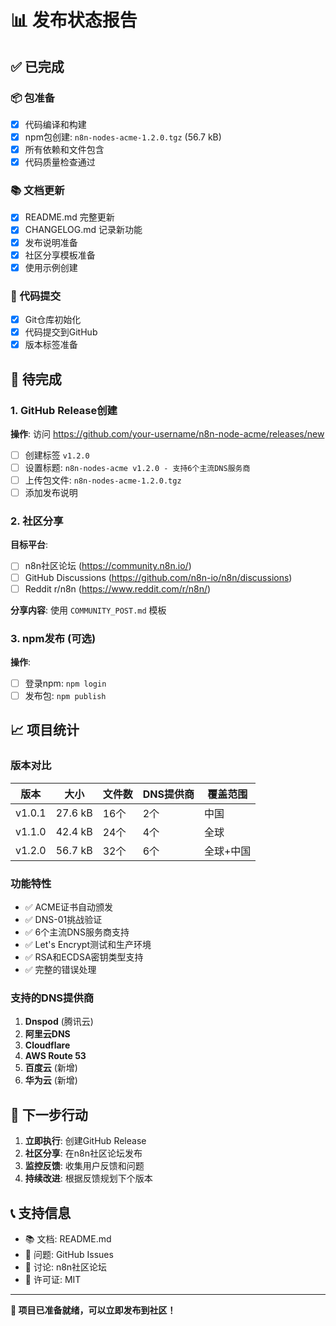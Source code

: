 # 📊 发布状态报告

## ✅ 已完成

### 📦 包准备
- [x] 代码编译和构建
- [x] npm包创建: `n8n-nodes-acme-1.2.0.tgz` (56.7 kB)
- [x] 所有依赖和文件包含
- [x] 代码质量检查通过

### 📚 文档更新
- [x] README.md 完整更新
- [x] CHANGELOG.md 记录新功能
- [x] 发布说明准备
- [x] 社区分享模板准备
- [x] 使用示例创建

### 🔧 代码提交
- [x] Git仓库初始化
- [x] 代码提交到GitHub
- [x] 版本标签准备

## 🚀 待完成

### 1. GitHub Release创建
**操作**: 访问 https://github.com/your-username/n8n-node-acme/releases/new
- [ ] 创建标签 `v1.2.0`
- [ ] 设置标题: `n8n-nodes-acme v1.2.0 - 支持6个主流DNS服务商`
- [ ] 上传包文件: `n8n-nodes-acme-1.2.0.tgz`
- [ ] 添加发布说明

### 2. 社区分享
**目标平台**:
- [ ] n8n社区论坛 (https://community.n8n.io/)
- [ ] GitHub Discussions (https://github.com/n8n-io/n8n/discussions)
- [ ] Reddit r/n8n (https://www.reddit.com/r/n8n/)

**分享内容**: 使用 `COMMUNITY_POST.md` 模板

### 3. npm发布 (可选)
**操作**:
- [ ] 登录npm: `npm login`
- [ ] 发布包: `npm publish`

## 📈 项目统计

### 版本对比
| 版本 | 大小 | 文件数 | DNS提供商 | 覆盖范围 |
|------|------|--------|-----------|----------|
| v1.0.1 | 27.6 kB | 16个 | 2个 | 中国 |
| v1.1.0 | 42.4 kB | 24个 | 4个 | 全球 |
| v1.2.0 | 56.7 kB | 32个 | 6个 | 全球+中国 |

### 功能特性
- ✅ ACME证书自动颁发
- ✅ DNS-01挑战验证
- ✅ 6个主流DNS服务商支持
- ✅ Let's Encrypt测试和生产环境
- ✅ RSA和ECDSA密钥类型支持
- ✅ 完整的错误处理

### 支持的DNS提供商
1. **Dnspod** (腾讯云)
2. **阿里云DNS**
3. **Cloudflare**
4. **AWS Route 53**
5. **百度云** (新增)
6. **华为云** (新增)

## 🎯 下一步行动

1. **立即执行**: 创建GitHub Release
2. **社区分享**: 在n8n社区论坛发布
3. **监控反馈**: 收集用户反馈和问题
4. **持续改进**: 根据反馈规划下个版本

## 📞 支持信息

- 📚 文档: README.md
- 🐛 问题: GitHub Issues
- 💬 讨论: n8n社区论坛
- 📄 许可证: MIT

---

**🎊 项目已准备就绪，可以立即发布到社区！**

